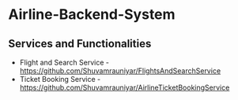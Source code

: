 # Airline-Backend-System
## Services and Functionalities 
- Flight and Search Service  - https://github.com/Shuvamrauniyar/FlightsAndSearchService
- Ticket Booking Service - https://github.com/Shuvamrauniyar/AirlineTicketBookingService 

